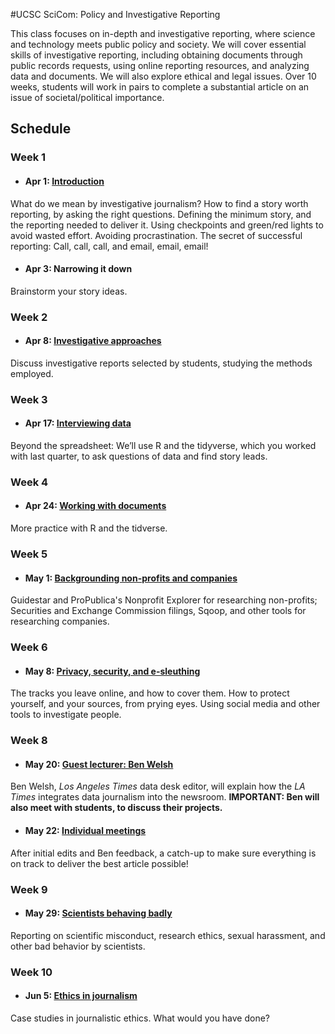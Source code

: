 
#UCSC SciCom: Policy and Investigative Reporting

This class focuses on in-depth and investigative reporting, where science and technology meets public policy and society. We will cover essential skills of investigative reporting, including obtaining documents through public records requests, using online reporting resources, and analyzing data and documents. We will also explore ethical and legal issues. Over 10 weeks, students will work in pairs to complete a substantial article on an issue of societal/political importance.

## Schedule

### Week 1

- #### Apr 1: [Introduction](introduction.html)
What do we mean by investigative journalism? How to find a story worth reporting, by asking the right questions. Defining the minimum story, and the reporting needed to deliver it. Using checkpoints and green/red lights to avoid wasted effort. Avoiding procrastination. The secret of successful reporting: Call, call, call, and email, email, email!

- #### Apr 3: Narrowing it down
Brainstorm your story ideas.


### Week 2

- #### Apr 8: [Investigative approaches](approaches.html)
Discuss investigative reports selected by students, studying the methods employed.

### Week 3

- #### Apr 17: [Interviewing data](interview-data.html)
Beyond the spreadsheet: We’ll use R and the tidyverse, which you worked with last quarter, to ask questions of data and find story leads.

### Week 4

- #### Apr 24: [Working with documents](documents.html)
More practice with R and the tidverse.

### Week 5

- #### May 1: [Backgrounding non-profits and companies](nonprofits-companies.html)
Guidestar and ProPublica's Nonprofit Explorer for researching non-profits; Securities and Exchange Commission filings, Sqoop, and other tools for researching companies.

### Week 6

- #### May 8: [Privacy, security, and e-sleuthing](privacy-security.html)
The tracks you leave online, and how to cover them. How to protect yourself, and your sources, from prying eyes. Using social media and other tools to investigate people.


### Week 8

- #### May 20: [Guest lecturer: Ben Welsh](ben-welsh.html)
Ben Welsh, *Los Angeles Times* data desk editor, will explain how the *LA Times* integrates data journalism into the newsroom.
**IMPORTANT: Ben will also meet with students, to discuss their projects.**

- #### May 22: [Individual meetings](meetings.html)
After initial edits and Ben feedback, a catch-up to make sure everything is on track to deliver the best article possible!

### Week 9

- #### May 29: [Scientists behaving badly](misconduct.html)
Reporting on scientific misconduct, research ethics, sexual harassment, and other bad behavior by scientists.

### Week 10


- #### Jun 5: [Ethics in journalism](ethics.html)
Case studies in journalistic ethics. What would you have done?



















